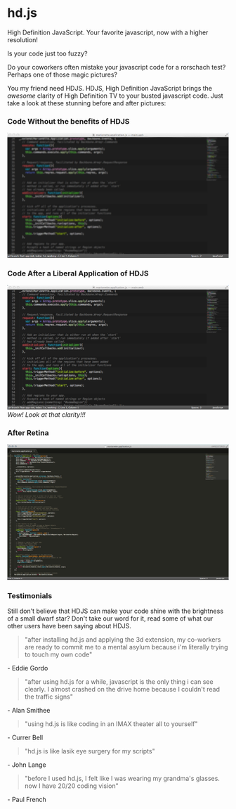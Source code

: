hd.js
=====

High Definition JavaScript. Your favorite javascript, now with a higher resolution!

Is your code just too fuzzy? 

Do your coworkers often mistake your javascript code for a rorschach test? Perhaps one of those magic pictures? 

You my friend need HDJS. HDJS, High Definition JavaScript brings the _awesome_ clarity of High Definition TV to your busted javascript code. Just take a look at these stunning before and after pictures:

### Code Without the benefits of HDJS
![without HDJS](/without-hd-js.png)

### Code After a Liberal Application of HDJS
![with HDJS](/with-hd-js.png)
_Wow! Look at that clarity!!!_

### After Retina
![with HDJS Retina](/with-hd-js-retina.png)

### Testimonials
Still don't believe that HDJS can make your code shine with the brightness of a small dwarf star? Don't take our word for it, read some of what our other users have been saying about HDJS.

> "after installing hd.js and applying the 3d extension, my co-workers are ready to commit me to a mental asylum because i'm literally trying to touch my own code"

\- Eddie Gordo
 

> "after using hd.js for a while, javascript is the only thing i can see clearly.  I almost crashed on the drive home because I couldn't read the traffic signs"

\- Alan Smithee
 

> "using hd.js is like coding in an IMAX theater all to yourself"

\- Currer Bell
 

> "hd.js is like lasik eye surgery for my scripts"

\- John Lange
 

> "before I used hd.js, I felt like I was wearing my grandma's glasses.  now I have 20/20 coding vision"

\- Paul French
